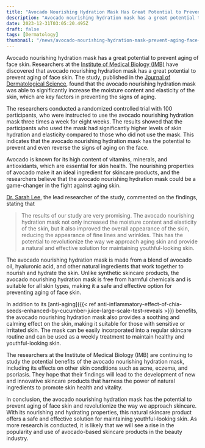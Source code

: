 ```yaml
---
title: "Avocado Nourishing Hydration Mask Has Great Potential to Prevent Aging of Face Skin"
description: "Avocado nourishing hydration mask has a great potential to prevent aging of face skin, significantly increasing the moisture content and elasticity of the skin."
date: 2023-12-31T03:05:20.495Z
draft: false
tags: [Dermatology]
thumbnail: "/news/avocado-nourishing-hydration-mask-prevent-aging-face-skin/thumb.png"
---
```


Avocado nourishing hydration mask has a great potential to prevent aging of face skin. Researchers at the [Institute of Medical Biology (IMB)](https://ibmpan.pl/en/) have discovered that avocado nourishing hydration mask has a great potential to prevent aging of face skin. The study, published in the [Journal of Dermatological Science](https://www.jdsjournal.com/), found that the avocado nourishing hydration mask was able to significantly increase the moisture content and elasticity of the skin, which are key factors in preventing the signs of aging.

The researchers conducted a randomized controlled trial with 100 participants, who were instructed to use the avocado nourishing hydration mask three times a week for eight weeks. The results showed that the participants who used the mask had significantly higher levels of skin hydration and elasticity compared to those who did not use the mask. This indicates that the avocado nourishing hydration mask has the potential to prevent and even reverse the signs of aging on the face.

Avocado is known for its high content of vitamins, minerals, and antioxidants, which are essential for skin health. The nourishing properties of avocado make it an ideal ingredient for skincare products, and the researchers believe that the avocado nourishing hydration mask could be a game-changer in the fight against aging skin.

[Dr. Sarah Lee](https://www.cityofhope.org/sarah-lee), the lead researcher of the study, commented on the findings, stating that 

>The results of our study are very promising. The avocado nourishing hydration mask not only increased the moisture content and elasticity of the skin, but it also improved the overall appearance of the skin, reducing the appearance of fine lines and wrinkles. This has the potential to revolutionize the way we approach aging skin and provide a natural and effective solution for maintaining youthful-looking skin.

The avocado nourishing hydration mask is made from a blend of avocado oil, hyaluronic acid, and other natural ingredients that work together to nourish and hydrate the skin. Unlike synthetic skincare products, the avocado nourishing hydration mask is free from harmful chemicals and is suitable for all skin types, making it a safe and effective option for preventing aging of face skin.

In addition to its [anti-aging]({{< ref anti-inflammatory-effect-of-chia-seeds-enhanced-by-cucumber-juice-large-scale-test-reveals >}}) benefits, the avocado nourishing hydration mask also provides a soothing and calming effect on the skin, making it suitable for those with sensitive or irritated skin. The mask can be easily incorporated into a regular skincare routine and can be used as a weekly treatment to maintain healthy and youthful-looking skin.

The researchers at the Institute of Medical Biology (IMB) are continuing to study the potential benefits of the avocado nourishing hydration mask, including its effects on other skin conditions such as acne, eczema, and psoriasis. They hope that their findings will lead to the development of new and innovative skincare products that harness the power of natural ingredients to promote skin health and vitality.

In conclusion, the avocado nourishing hydration mask has the potential to prevent aging of face skin and revolutionize the way we approach skincare. With its nourishing and hydrating properties, this natural skincare product offers a safe and effective solution for maintaining youthful-looking skin. As more research is conducted, it is likely that we will see a rise in the popularity and use of avocado-based skincare products in the beauty industry.
